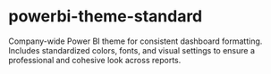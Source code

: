 # powerbi-theme-standard
Company-wide Power BI theme for consistent dashboard formatting. Includes standardized colors, fonts, and visual settings to ensure a professional and cohesive look across reports.
